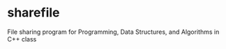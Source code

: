sharefile
==============

File sharing program for Programming, Data Structures, and Algorithms in C++ class
